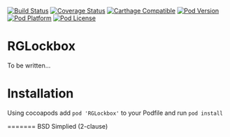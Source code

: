 [![Build Status](https://travis-ci.org/rdignard08/RGLockbox.svg?branch=master)](https://travis-ci.org/rdignard08/RGLockbox)
[![Coverage Status](https://codecov.io/github/rdignard08/RGLockbox/coverage.svg?branch=master)](https://codecov.io/github/rdignard08/RGLockbox?branch=master)
[![Carthage Compatible](https://img.shields.io/badge/Carthage-compatible-4BC51D.svg?style=flat)](https://github.com/Carthage/Carthage)
[![Pod Version](https://img.shields.io/cocoapods/v/RGLockbox.svg)](https://cocoapods.org/pods/RestGoatee-Core)
[![Pod Platform](http://img.shields.io/cocoapods/p/RGLockbox.svg?style=flat)](http://cocoadocs.org/docsets/RGLockbox/)
[![Pod License](http://img.shields.io/cocoapods/l/RGLockbox.svg?style=flat)](https://github.com/rdignard08/RGLockbox/blob/master/LICENSE)

RGLockbox
=========
To be written...

# Installation
Using cocoapods add `pod 'RGLockbox'` to your Podfile and run `pod install`

=======
BSD Simplied (2-clause)
